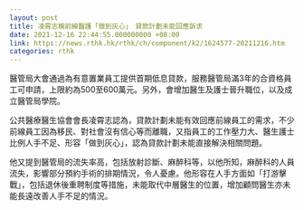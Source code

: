 ```yaml
---
layout: post
title: 凌霄志稱前線醫護「做到灰心」　貸款計劃未能回應訴求
date: 2021-12-16 22:44:55.000000000 +08:00
link: https://news.rthk.hk/rthk/ch/component/k2/1624577-20211216.htm
categories: rthk
---
```


醫管局大會通過為有意置業員工提供首期低息貸款，服務醫管局滿3年的合資格員工可申請，上限約為500至600萬元。另外，會增加醫生及護士晉升職位，以及成立醫管局學院。

公共醫療醫生協會會長凌霄志認為，貸款計劃未能有效回應前線員工的需求，不少前線員工因為移民、對社會沒有信心等而離職，又指員工的工作壓力大、醫生護士比例人手不足、形容「做到灰心」，認為貸款計劃未能直接解決相關問題。

他又提到醫管局的流失率高，包括放射診斷、麻醉科等，以他所知，麻醉科的人員流失，影響部分預約手術的排期情況，令人憂慮。他形容在人手方面如「打游擊戰」，包括退休後重聘制度等措施，未能取代中層醫生的位置，增加顧問醫生亦未能長遠改善人手不足的情況。
